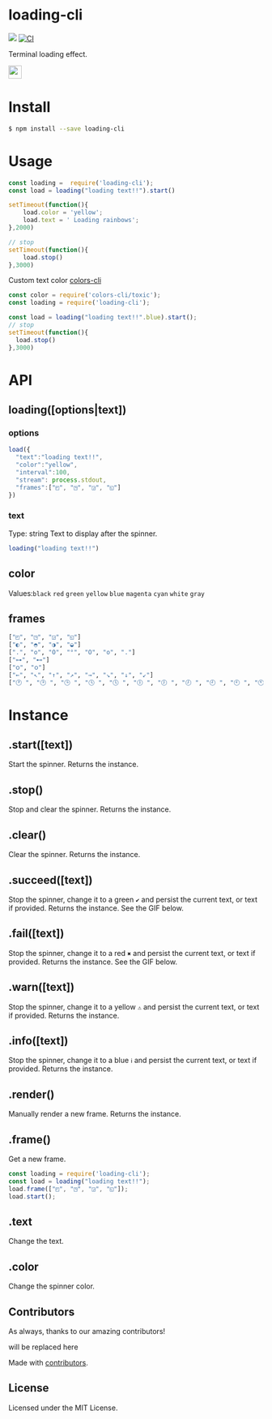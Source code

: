 # loading-cli

[![](https://jaywcjlove.github.io/sb/ico/npm.svg)](https://www.npmjs.com/package/loading-cli)
[![CI](https://github.com/jaywcjlove/loading-cli/actions/workflows/ci.yml/badge.svg)](https://github.com/jaywcjlove/loading-cli/actions/workflows/ci.yml)

Terminal loading effect.

<img height="26" src="https://user-images.githubusercontent.com/1680273/68320716-70f33600-00fb-11ea-8a78-47b82ab28240.gif">

# Install

```bash 
$ npm install --save loading-cli
```

# Usage

```js 
const loading =  require('loading-cli');
const load = loading("loading text!!").start()

setTimeout(function(){
    load.color = 'yellow';
    load.text = ' Loading rainbows';
},2000)

// stop
setTimeout(function(){
    load.stop()
},3000)
```

Custom text color [colors-cli](https://github.com/jaywcjlove/colors-cli)

```js
const color = require('colors-cli/toxic');
const loading = require('loading-cli');

const load = loading("loading text!!".blue).start();
// stop
setTimeout(function(){
  load.stop()
},3000)
```

# API

## loading([options|text])

### options 

```js
load({
  "text":"loading text!!",
  "color":"yellow",
  "interval":100,
  "stream": process.stdout,
  "frames":["◰", "◳", "◲", "◱"]
})
```

### text

Type: string
Text to display after the spinner.

```js
loading("loading text!!")
```

## color

Values:`black` `red` `green` `yellow` `blue` `magenta` `cyan` `white` `gray`   


## frames

```bash
["◰", "◳", "◲", "◱"]
["◐", "◓", "◑", "◒"]
[".", "o", "O", "°", "O", "o", "."]
["⊶", "⊷"]
["ဝ", "၀"]
["←", "↖", "↑", "↗", "→", "↘", "↓", "↙"]
["🕐 ", "🕑 ", "🕒 ", "🕓 ", "🕔 ", "🕕 ", "🕖 ", "🕗 ", "🕘 ", "🕙 ", "🕚 "]
```

# Instance

## .start([text])

Start the spinner. Returns the instance.

## .stop()

Stop and clear the spinner. Returns the instance.

## .clear()

Clear the spinner. Returns the instance.

## .succeed([text])

Stop the spinner, change it to a green `✔` and persist the current text, or text if provided. Returns the instance. See the GIF below.

## .fail([text])

Stop the spinner, change it to a red `✖` and persist the current text, or text if provided. Returns the instance. See the GIF below.

## .warn([text])

Stop the spinner, change it to a yellow `⚠` and persist the current text, or text if provided. Returns the instance.

## .info([text])

Stop the spinner, change it to a blue `ℹ` and persist the current text, or text if provided. Returns the instance.

## .render()

Manually render a new frame. Returns the instance.

## .frame()

Get a new frame.

```js
const loading = require('loading-cli');
const load = loading("loading text!!");
load.frame(["◰", "◳", "◲", "◱"]);
load.start();
```

## .text

Change the text.

## .color

Change the spinner color.

## Contributors

As always, thanks to our amazing contributors!

<!--GAMFC_DELIMITER-->will be replaced here<!--GAMFC_DELIMITER-END-->

Made with [contributors](https://github.com/jaywcjlove/github-action-contributors).

## License

Licensed under the MIT License.
